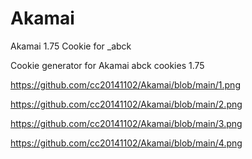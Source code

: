 # Akamai
Akamai 1.75 Cookie for _abck 


Cookie generator for Akamai abck cookies 1.75


https://github.com/cc20141102/Akamai/blob/main/1.png  


https://github.com/cc20141102/Akamai/blob/main/2.png


https://github.com/cc20141102/Akamai/blob/main/3.png


https://github.com/cc20141102/Akamai/blob/main/4.png



